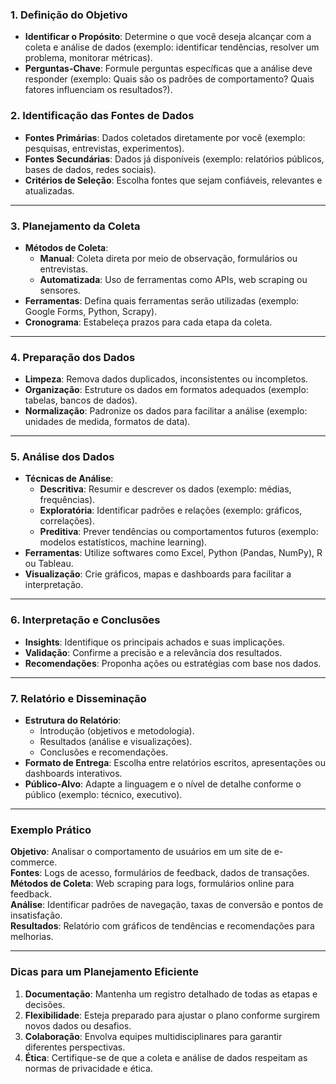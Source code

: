 ### **1. Definição do Objetivo**

- **Identificar o Propósito**: Determine o que você deseja alcançar com a coleta e análise de dados (exemplo: identificar tendências, resolver um problema, monitorar métricas).
- **Perguntas-Chave**: Formule perguntas específicas que a análise deve responder (exemplo: Quais são os padrões de comportamento? Quais fatores influenciam os resultados?).



### **2. Identificação das Fontes de Dados**

- **Fontes Primárias**: Dados coletados diretamente por você (exemplo: pesquisas, entrevistas, experimentos).
- **Fontes Secundárias**: Dados já disponíveis (exemplo: relatórios públicos, bases de dados, redes sociais).
- **Critérios de Seleção**: Escolha fontes que sejam confiáveis, relevantes e atualizadas.

---

### **3. Planejamento da Coleta**

- **Métodos de Coleta**:
    - **Manual**: Coleta direta por meio de observação, formulários ou entrevistas.
    - **Automatizada**: Uso de ferramentas como APIs, web scraping ou sensores.
- **Ferramentas**: Defina quais ferramentas serão utilizadas (exemplo: Google Forms, Python, Scrapy).
- **Cronograma**: Estabeleça prazos para cada etapa da coleta.

---

### **4. Preparação dos Dados**

- **Limpeza**: Remova dados duplicados, inconsistentes ou incompletos.
- **Organização**: Estruture os dados em formatos adequados (exemplo: tabelas, bancos de dados).
- **Normalização**: Padronize os dados para facilitar a análise (exemplo: unidades de medida, formatos de data).

---

### **5. Análise dos Dados**

- **Técnicas de Análise**:
    - **Descritiva**: Resumir e descrever os dados (exemplo: médias, frequências).
    - **Exploratória**: Identificar padrões e relações (exemplo: gráficos, correlações).
    - **Preditiva**: Prever tendências ou comportamentos futuros (exemplo: modelos estatísticos, machine learning).
- **Ferramentas**: Utilize softwares como Excel, Python (Pandas, NumPy), R ou Tableau.
- **Visualização**: Crie gráficos, mapas e dashboards para facilitar a interpretação.

---

### **6. Interpretação e Conclusões**

- **Insights**: Identifique os principais achados e suas implicações.
- **Validação**: Confirme a precisão e a relevância dos resultados.
- **Recomendações**: Proponha ações ou estratégias com base nos dados.

---

### **7. Relatório e Disseminação**

- **Estrutura do Relatório**:
    - Introdução (objetivos e metodologia).
    - Resultados (análise e visualizações).
    - Conclusões e recomendações.
- **Formato de Entrega**: Escolha entre relatórios escritos, apresentações ou dashboards interativos.
- **Público-Alvo**: Adapte a linguagem e o nível de detalhe conforme o público (exemplo: técnico, executivo).

---

### **Exemplo Prático**

**Objetivo**: Analisar o comportamento de usuários em um site de e-commerce.  
**Fontes**: Logs de acesso, formulários de feedback, dados de transações.  
**Métodos de Coleta**: Web scraping para logs, formulários online para feedback.  
**Análise**: Identificar padrões de navegação, taxas de conversão e pontos de insatisfação.  
**Resultados**: Relatório com gráficos de tendências e recomendações para melhorias.

---

### **Dicas para um Planejamento Eficiente**

1. **Documentação**: Mantenha um registro detalhado de todas as etapas e decisões.
2. **Flexibilidade**: Esteja preparado para ajustar o plano conforme surgirem novos dados ou desafios.
3. **Colaboração**: Envolva equipes multidisciplinares para garantir diferentes perspectivas.
4. **Ética**: Certifique-se de que a coleta e análise de dados respeitam as normas de privacidade e ética.